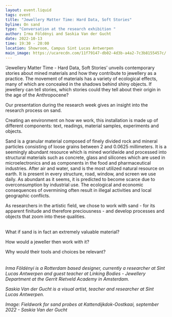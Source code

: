 ```yaml
---
layout: event.liquid
tags: event
title: "Jewellery Matter Time: Hard Data, Soft Stories"
byline: On sand
type: "Conversation at the research exhibition "
author: Irma Földényi and Saskia Van der Gucht
date: 2022-10-13
time: 19:30 - 20:00
location: Showroom, Campus Sint Lucas Antwerpen
main_image: https://ucarecdn.com/11f79147-db02-4d3b-a4a2-7c3b8155457c/
---
```

‘Jewellery Matter Time - Hard Data, Soft Stories’ unveils contemporary stories about mined materials and how they contribute to jewellery as a practice. The movement of materials has a variety of ecological effects, many of which are concealed in the shadows behind shiny objects. If jewellery can tell stories, which stories could they tell about their origin in the age of the Anthropocene? 

Our presentation during the research week gives an insight into the research process on sand.

Creating an environment on how we work, this installation is made up of different components: text, readings, material samples, experiments and objects.

Sand is a granular material composed of finely divided rock and mineral particles consisting of loose grains between 2 and 0.0625 millimeters. It is a seemingly abundant resource which is mined worldwide and processed into structural materials such as concrete, glass and silicones which are used in microelectronics and as components in the food and pharmaceutical industries. After air and water, sand is the most utilized natural resource on earth. It is present in every structure, road, window, and screen we use daily. As abundant as it seems, it is predicted to become scarce due to overconsumption by industrial use. The ecological and economic consequences of overmining often result in illegal activities and local geographic conflicts.

As researchers in the artistic field, we chose to work with sand - for its apparent finitude and therefore preciousness - and develop processes and objects that zoom into these qualities. 

 \
What if sand is in fact an extremely valuable material? 

How would a jeweller then work with it? 

Why would their tools and choices be relevant?\
\
\
*Irma Földényi is a Rotterdam based designer, currently a researcher at Sint Lucas Antwerpen and guest teacher at Linking Bodies - Jewellery Department at the Gerrit Rietveld Academy in Amsterdam.*

*Saskia Van der Gucht is a visual artist, teacher and researcher at Sint Lucas Antwerpen.*

*Image: Fieldwork for sand probes at Kattendijkdok-Oostkaai, september 2022 - Saskia Van der Gucht*